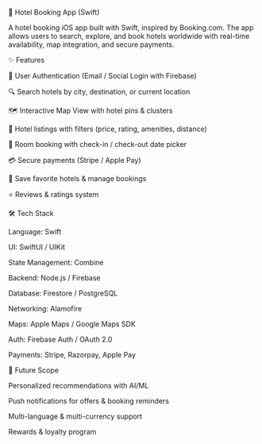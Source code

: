 🏨 Hotel Booking App (Swift)

A hotel booking iOS app built with Swift, inspired by Booking.com.
The app allows users to search, explore, and book hotels worldwide with real-time availability, map integration, and secure payments.

✨ Features

🔑 User Authentication (Email / Social Login with Firebase)

🔍 Search hotels by city, destination, or current location

🗺️ Interactive Map View with hotel pins & clusters

🏨 Hotel listings with filters (price, rating, amenities, distance)

📅 Room booking with check-in / check-out date picker

💳 Secure payments (Stripe / Apple Pay)

📌 Save favorite hotels & manage bookings

⭐ Reviews & ratings system

🛠 Tech Stack

Language: Swift

UI: SwiftUI / UIKit

State Management: Combine

Backend: Node.js / Firebase

Database: Firestore / PostgreSQL

Networking: Alamofire

Maps: Apple Maps / Google Maps SDK

Auth: Firebase Auth / OAuth 2.0

Payments: Stripe, Razorpay, Apple Pay

🚀 Future Scope

Personalized recommendations with AI/ML

Push notifications for offers & booking reminders

Multi-language & multi-currency support

Rewards & loyalty program
